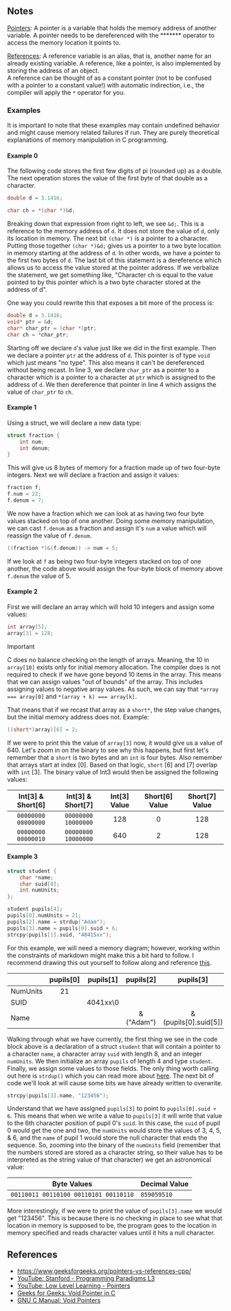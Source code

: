 ## Notes
[Pointers](https://www.geeksforgeeks.org/pointers-in-c-and-c-set-1-introduction-arithmetic-and-array/): A pointer is a variable that holds the memory address of another variable. A pointer needs to be dereferenced with the ******* operator to access the memory location it points to. 

[References](https://www.geeksforgeeks.org/references-in-c/): A reference variable is an alias, that is, another name for an already existing variable. A reference, like a pointer, is also implemented by storing the address of an object.   
A reference can be thought of as a constant pointer (not to be confused with a pointer to a constant value!) with automatic indirection, i.e., the compiler will apply the `*` operator for you.
### Examples
It is important to note that these examples may contain undefined behavior and might cause memory related failures if run. They are purely theoretical explanations of memory manipulation in C programming.  
#### Example 0
The following code stores the first few digits of pi (rounded up) as a double. The next operation stores the value of the first byte of that double as a character. 
```C
double d = 3.1416;

char ch = *(char *)&d;
```
Breaking down that expression from right to left, we see `&d;`. This is a reference to the memory address of `d`. It does not store the value of `d`, only its location in memory. The next bit `(char *)` is a pointer to a character. Putting those together `(char *)&d;` gives us a pointer to a two byte location in memory starting at the address of `d`. In other words, we have a pointer to the first two bytes of `d`. The last bit of this statement is a dereference which allows us to access the value stored at the pointer address. If we verbalize the statement, we get something like, "Character ch is equal to the value pointed to by this pointer which is a two byte character stored at the address of d".  

One way you could rewrite this that exposes a bit more of the process is:
```C
double d = 3.1416;
void* ptr = &d;
char* char_ptr = (char *)ptr;
char ch = *char_ptr;
```
Starting off we declare `d`'s value just like we did in the first example. Then we declare a pointer `ptr` at the address of `d`. This pointer is of type `void` which just means "no type". This also means it can't be dereferenced without being recast. In line 3, we declare `char_ptr` as a pointer to a character which is a pointer to a character at `ptr` which is assigned to the address of `d`. We then dereference that pointer in line 4 which assigns the value of `char_ptr` to `ch`. 
#### Example 1
Using a struct, we will declare a new data type:
```C
struct fraction {
	int num;
	int denum;
}
```
This will give us 8 bytes of memory for a fraction made up of two four-byte integers. Next we will declare a fraction and assign it values:
```C
fraction f;
f.num = 22;
f.denum = 7;
```
We now have a fraction which we can look at as having two four byte values stacked on top of one another. Doing some memory manipulation, we can cast `f.denum` as a fraction and assign it's `num` a value which will reassign the value of `f.denum`. 
```C
((fraction *)&(f.denum)) -> num = 5;
```
If we look at `f` as being two four-byte integers stacked on top of one another, the code above would assign the four-byte block of memory above `f.denum` the value of 5. 
#### Example 2
First we will declare an array which will hold 10 integers and assign some values:
```C
int array[5];
array[3] = 128;
```

> [!IMPORTANT]
C does no balance checking on the length of arrays. Meaning, the 10 in `array[10]` exists only for initial memory allocation. The compiler does is not required to check if we have gone beyond 10 items in the array. This means that we can assign values "out of bounds" of the array. This includes assigning values to negative array values. As such, we can say that `*array === array[0]` and 
`*(array + k) === array[k]`.

That means that if we recast that array as a `short*`, the step value changes, but the initial memory address does not. Example:
```C
((short*)array)[6] = 2;
```
If we were to print this the value of `array[3]` now, it would give us a value of 640. Let's zoom in on the binary to see why this happens, but first let's remember that a `short` is two bytes and an `int` is four bytes. Also remember that arrays start at index \[0]. Based on that logic, `short` \[6] and \[7] overlap with `int` \[3]. The binary value of Int3 would then be assigned the following values:

|  Int[3] & Short[6]  |  Int[3] & Short[7]  | Int[3] Value | Short[6] Value | Short[7] Value |
| :-----------------: | :-----------------: | :----------: | :------------: | :------------: |
| `00000000 00000000` | `00000000 10000000` |     128      |       0        |      128       |
| `00000000 00000010` | `00000000 10000000` |     640      |       2        |      128       |
#### Example 3
```C
struct student {
	char *name;
	char suid[8];
	int numUnits;
}; 

student pupils[4]; 
pupils[0].numUnits = 21;
pupils[2].name = strdup("Adam"); 
pupils[3].name = pupils[0].suid + 6;
strcpy(pupils[1].suid, "40415xx");
```
For this example, we will need a memory diagram; however, working within the constraints of markdown might make this a bit hard to follow. I recommend drawing this out yourself to follow along and reference [this](https://youtu.be/H4MQXBF6FN4?list=PL9D558D49CA734A02&t=1876). 

|          | pupils[0] | pupils[1] | pupils[2] |      pupils[3]       |
| -------- | :-------: | :-------: | :-------: | :------------------: |
| NumUnits |    21     |           |           |                      |
| SUID     |           | 4041xx\0  |           |                      |
| Name     |           |           | &("Adam") | &(pupils[0].suid[5]) |
Walking through what we have currently, the first thing we see in the code block above is a declaration of a struct `student` that will contain a pointer to a character `name`, a character array `suid` with length 8, and an integer `numUnits`. We then initialize an array `pupils` of length 4 and type `student`. Finally, we assign some values to those fields. The only thing worth calling out here is `strdup()` which you can read more about [here](https://en.cppreference.com/w/c/experimental/dynamic/strdup). The next bit of code we'll look at will cause some bits we have already written to overwrite. 
```C
strcpy(pupils[3].name, "123456");
```
Understand that we have assigned `pupils[3]` to point to `pupils[0].suid + 6`. This means that when we write a value to `pupils[3]` it will write that value to the 6th character position of pupil 0's `suid`. In this case, the `suid` of pupil 0 would get the one and two, the `numUnits` would store the values of 3, 4, 5, & 6, and the `name` of pupil 1 would store the null character that ends the sequence. So, zooming into the binary of the `numUnits` field (remember that the numbers stored are stored as a character string, so their value has to be interpreted as the string value of that character) we get an astronomical value:

| Byte Values                           | Decimal Value |
| ------------------------------------- | ------------- |
| `00110011 00110100 00110101 00110110` | `859059510`   |
More interestingly, if we were to print the value of `pupils[3].name` we would get "123456". This is because there is no checking in place to see what that location in memory is supposed to be, the program goes to the location in memory specified and reads character values until it hits a null character. 
## References
- https://www.geeksforgeeks.org/pointers-vs-references-cpp/
- [YouTube: Stanford - Programming Paradigms L3](https://www.youtube.com/watch?v=H4MQXBF6FN4&list=PL9D558D49CA734A02&index=4)
- [YouTube: Low Level Learning - Pointers](https://www.youtube.com/watch?v=2ybLD6_2gKM)
- [Geeks for Geeks: Void Pointer in C](https://www.geeksforgeeks.org/void-pointer-c-cpp/)
- [GNU C Manual: Void Pointers](https://www.gnu.org/software/c-intro-and-ref/manual/html_node/Void-Pointers.html)